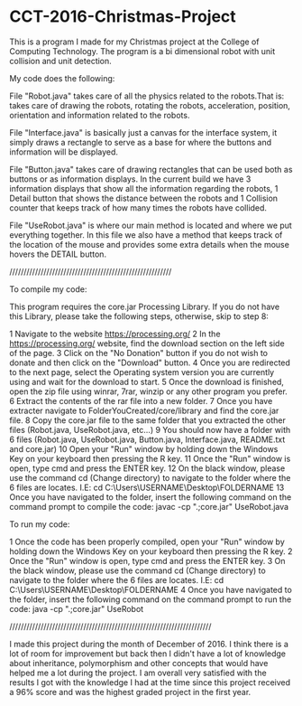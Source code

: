 # CCT-2016-Christmas-Project
This is a program I made for my Christmas project at the College of Computing Technology. The program is a bi dimensional robot with unit collision and unit detection. 

My code does the following:

File "Robot.java" takes care of all the physics related to the robots.That is: takes care of drawing the robots, rotating the robots, acceleration, position, orientation and information related to the robots.

File "Interface.java" is basically just a canvas for the interface system, it simply draws a rectangle to serve as a base for where the buttons and information will be displayed.

File "Button.java" takes care of drawing rectangles that can be used both as buttons or as information displays. In the current build we have 3 information displays that show all the information regarding the robots, 1 Detail button that shows the distance between the robots and 1 Collision counter that keeps track of how many times the robots have collided.

File "UseRobot.java" is where our main method is located and where we put everything together. In this file we also have a method that keeps track of the location of the mouse and provides some extra details when the mouse hovers the DETAIL button. 

/////////////////////////////////////////////////////////

To compile my code:

This program requires the core.jar Processing Library. If you do not have this Library, please take the following steps, otherwise, skip to step 8:

1 Navigate to the website https://processing.org/
2 In the https://processing.org/ website, find the download section on the left side of the page.
3 Click on the "No Donation" button if you do not wish to donate and then click on the "Download" button.
4 Once you are redirected to the next page, select the Operating system version you are currently using and wait for the download to start.
5 Once the download is finished, open the zip file using winrar, 7rar, winzip or any other program you prefer.
6 Extract the contents of the rar file into a new folder.
7 Once you have extracter navigate to FolderYouCreated/core/library and find the core.jar file.
8 Copy the core.jar file to the same folder that you extracted the other files (Robot.java, UseRobot.java, etc...)
9 You should now have a folder with 6 files (Robot.java, UseRobot.java, Button.java, Interface.java, README.txt and core.jar)
10 Open your "Run" window by holding down the Windows Key on your keyboard then pressing the R key.
11 Once the "Run" window is open, type cmd and press the ENTER key.
12 On the black window, please use the command cd (Change directory) to navigate to the folder where the 6 files are locates.
I.E: cd C:\Users\USERNAME\Desktop\FOLDERNAME
13 Once you have navigated to the folder, insert the following command on the command prompt to compile the code:
javac -cp ".;core.jar" UseRobot.java


To run my code:

1 Once the code has been properly compiled, open your "Run" window by holding down the Windows Key on your keyboard then pressing the R key.
2 Once the "Run" window is open, type cmd and press the ENTER key.
3 On the black window, please use the command cd (Change directory) to navigate to the folder where the 6 files are locates.
I.E: cd C:\Users\USERNAME\Desktop\FOLDERNAME
4 Once you have navigated to the folder, insert the following command on the command prompt to run the code:
java -cp ".;core.jar" UseRobot


///////////////////////////////////////////////////////////////////////

I made this project during the month of December of 2016. I think there is a lot of room for improvement but back then I didn't have a lot of knowledge about inheritance, polymorphism and other concepts that would have helped me a lot during the project. I am overall very satisfied with the results I got with the knowledge I had at the time since this project received a 96% score and was the highest graded project in the first year.
